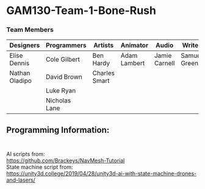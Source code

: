 # GAM130-Team-1-Bone-Rush

### Team Members
|Designers                   |Programmers   |Artists          |Animator     |Audio         |Writer        |
|----------------------------|--------------|-----------------|-------------|--------------|--------------|
|Elise Dennis                |Cole Gilbert  |Ben Hardy        |Adam Lambert |Jamie Carnell |Samuel Green  |         
|Nathan Oladipo              |David Brown   |Charles Smart    |             |              |              |
|                            |Luke Ryan     |                 |             |              |              |
|                            |Nicholas Lane |                 |             |              |              |

## Programming Information:<br/><br/>

AI scripts from:<br/>
https://github.com/Brackeys/NavMesh-Tutorial<br/>
State machine script from:<br/>
https://unity3d.college/2019/04/28/unity3d-ai-with-state-machine-drones-and-lasers/
